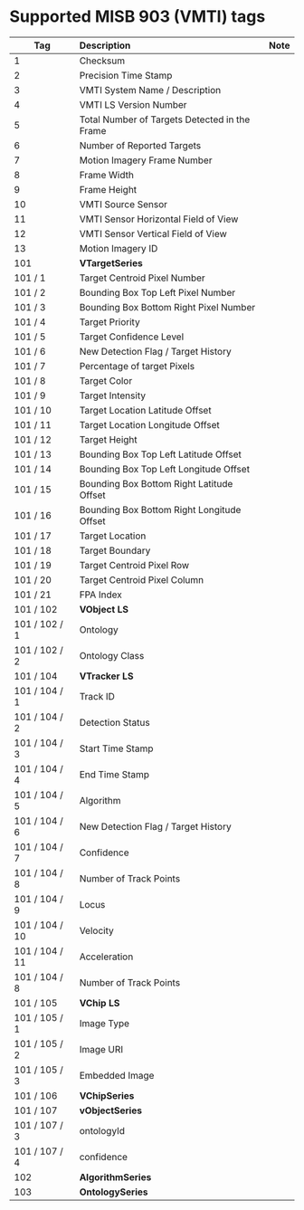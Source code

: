 # Supported MISB 903 (VMTI) tags

| Tag       |    Description                                        | Note |
|-----------|:------------------------------------------------------|------|
|    1      |    Checksum                                           |      |        
|    2      |    Precision Time Stamp                               |      |  
|    3    	|    VMTI System Name / Description                     |      | 
|    4    	|    VMTI LS Version Number                             |      | 
|    5  	|    Total Number of Targets Detected in the Frame      |      | 
|    6    	|    Number of Reported Targets                         |      | 
|    7   	|    Motion Imagery Frame Number                        |      | 
|    8    	|    Frame Width                                        |      | 
|    9    	|    Frame Height                                       |      | 
|    10    	|    VMTI Source Sensor                                 |      | 
|    11    	|    VMTI Sensor Horizontal Field of View               |      | 
|    12    	|    VMTI Sensor Vertical Field of View                 |      | 
|    13     |    Motion Imagery ID                                  |      | 
|    101    |    **VTargetSeries**                                  |      |
|  101 / 1  |      Target Centroid Pixel Number                     |      | 
|  101 / 2  |      Bounding Box Top Left Pixel Number               |      | 
|  101 / 3  |      Bounding Box Bottom Right Pixel Number           |      | 
|  101 / 4  |      Target Priority                                  |      | 
|  101 / 5 	|      Target Confidence Level                          |      | 
|  101 / 6 	|      New Detection Flag / Target History              |      | 
|  101 / 7 	|      Percentage of target Pixels                      |      | 
|  101 / 8 	|      Target Color                                     |      | 
|  101 / 9 	|      Target Intensity                                 |      | 
|  101 / 10	|      Target Location Latitude Offset                  |      | 
|  101 / 11	|      Target Location Longitude Offset                 |      |
|  101 / 12	|      Target Height                                    |      | 
|  101 / 13 |      Bounding Box Top Left Latitude Offset            |      | 
|  101 / 14	|      Bounding Box Top Left Longitude Offset           |      | 
|  101 / 15	|      Bounding Box Bottom Right Latitude Offset        |      |
|  101 / 16	|      Bounding Box Bottom Right Longitude Offset       |      | 
|  101 / 17 |      Target Location                                  |      | 
|  101 / 18	|      Target Boundary                                  |      | 
|  101 / 19	|      Target Centroid Pixel Row                        |      |
|  101 / 20	|      Target Centroid Pixel Column                     |      | 
|  101 / 21 |      FPA Index                                        |      | 
|  101 / 102|      **VObject LS**                                   |      | 
|  101 / 102 / 1 |    Ontology                                      |      | 
|  101 / 102 / 2 |    Ontology Class                                |      | 
|  101 / 104|      **VTracker LS**                                  |      | 
|  101 / 104 / 1 |    Track ID                                      |      | 
|  101 / 104 / 2 |    Detection Status                              |      | 
|  101 / 104 / 3 |    Start Time Stamp                              |      | 
|  101 / 104 / 4 |    End Time Stamp                                |      | 
|  101 / 104 / 5 |    Algorithm                                     |      | 
|  101 / 104 / 6 |    New Detection Flag / Target History           |      | 
|  101 / 104 / 7 |    Confidence                                    |      | 
|  101 / 104 / 8 |    Number of Track Points                        |      | 
|  101 / 104 / 9 |    Locus                                         |      | 
|  101 / 104 / 10|    Velocity                                      |      | 
|  101 / 104 / 11|   Acceleration                                   |      | 
|  101 / 104 / 8 |   Number of Track Points                         |      | 
|  101 / 105 |      **VChip LS**                                    |      | 
|  101 / 105 / 1 |    Image Type                                    |      | 
|  101 / 105 / 2 |    Image URI                                     |      | 
|  101 / 105 / 3 |    Embedded Image                                |      |
|  101 / 106     |  **VChipSeries**                                 |      |  
|  101 / 107     |  **vObjectSeries**                               |      |
|  101 / 107 / 3 |    ontologyId                                    |      |
|  101 / 107 / 4 |    confidence                                    |      |
|    102    |    **AlgorithmSeries**                                |      |
|    103    |    **OntologySeries**                                 |      |






